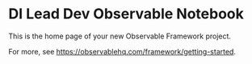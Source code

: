# DI Lead Dev Observable Notebook

This is the home page of your new Observable Framework project.

For more, see <https://observablehq.com/framework/getting-started>.
